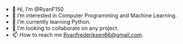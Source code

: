 - 👋 Hi, I’m @RyanF150
- 👀 I’m interested in Computer Programming and Machine Learning.
- 🌱 I’m currently learning Python.
- 💞️ I’m looking to collaborate on any project.
- 📫 How to reach me Ryanfrederiksen66@gmail.com.

<!---
RyanF150/RyanF150 is a ✨ special ✨ repository because its `README.md` (this file) appears on your GitHub profile.
You can click the Preview link to take a look at your changes.
--->
